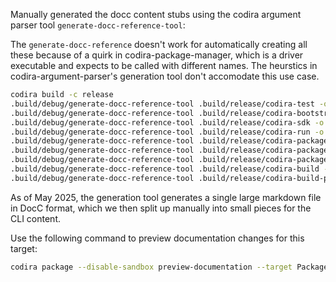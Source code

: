 Manually generated the docc content stubs using the codira argument parser tool `generate-docc-reference-tool`:

The `generate-docc-reference` doesn't work for automatically creating all these because of a quirk in codira-package-manager, which is a driver
executable and expects to be called with different names. The heurstics in codira-argument-parser's generation tool don't accomodate this use case.

```bash
codira build -c release
.build/debug/generate-docc-reference-tool .build/release/codira-test -o Sources/PackageManagerDocs/Documentation.docc --style docc
.build/debug/generate-docc-reference-tool .build/release/codira-bootstrap -o Sources/PackageManagerDocs/Documentation.docc --style docc
.build/debug/generate-docc-reference-tool .build/release/codira-sdk -o Sources/PackageManagerDocs/Documentation.docc --style docc
.build/debug/generate-docc-reference-tool .build/release/codira-run -o Sources/PackageManagerDocs/Documentation.docc --style docc
.build/debug/generate-docc-reference-tool .build/release/codira-package -o Sources/PackageManagerDocs/Documentation.docc --style docc
.build/debug/generate-docc-reference-tool .build/release/codira-package-registry -o Sources/PackageManagerDocs/Documentation.docc --style docc
.build/debug/generate-docc-reference-tool .build/release/codira-package-collection -o Sources/PackageManagerDocs/Documentation.docc --style docc
.build/debug/generate-docc-reference-tool .build/release/codira-build -o Sources/PackageManagerDocs/Documentation.docc --style docc
.build/debug/generate-docc-reference-tool .build/release/codira-build-prebuilts -o Sources/PackageManagerDocs/Documentation.docc --style docc
```

As of May 2025, the generation tool generates a single large markdown file in DocC format, which we then split up manually into small pieces
for the CLI content.

Use the following command to preview documentation changes for this target:

```bash
codira package --disable-sandbox preview-documentation --target PackageManagerDocs
```
